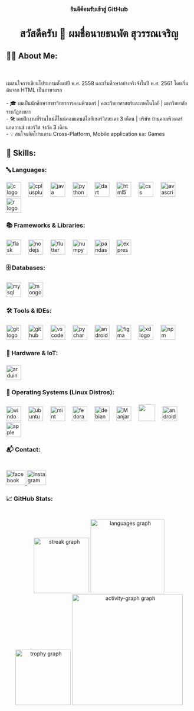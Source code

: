 <br clear="both">

<h3 align="center">ยินดีต้อนรับเข้าสู่ GitHub</h3>
<h1 align="center">สวัสดีครับ 👋 ผมชื่อนายธนพัต สุวรรณเจริญ</h1>

###

<h2 align="left">🧑‍💻 About Me:</h2>

###

<br clear="both">

<p align="left">ผมสนใจการเขียนโปรแกรมตั้งแต่ปี พ.ศ. 2558 และเริ่มศึกษาอย่างจริงจังในปี พ.ศ. 2561 โดยเริ่มต้นจาก HTML เป็นภาษาแรก<br><br>- 🎓 ผมเป็นนักศึกษาสาขาวิทยาการคอมพิวเตอร์ | คณะวิทยาศาสตร์และเทคโนโลยี | มหาวิทยาลัยราชภัฎสงขลา  <br>- 🛠️ เคยฝึกงานที่ร้านไนน์ตี้ไนน์คอมแอนด์ไอทีเซอร์วิสสะเดา 3 เดือน | บริษัท บ้านคอมพิวเตอร์ แอดวานซ์ เซอร์วิส จำกัด 3 เดือน<br>- 💡 สนใจผลิตโปรแกรม Cross-Platform, Mobile application และ Games</p>

###

<h2 align="left">🚀 Skills:</h2>

###

<h3 align="left">🔤 Languages:</h3>

###

<div align="left">
  <img src="https://skillicons.dev/icons?i=c&theme=light" height="40" alt="c logo"  />
  <img width="12" />
  <img src="https://skillicons.dev/icons?i=cpp&theme=light" height="40" alt="cplusplus logo"  />
  <img width="12" />
  <img src="https://skillicons.dev/icons?i=java&theme=light" height="40" alt="java logo"  />
  <img width="12" />
  <img src="https://skillicons.dev/icons?i=py&theme=light" height="40" alt="python logo"  />
  <img width="12" />
  <img src="https://skillicons.dev/icons?i=dart&theme=light" height="40" alt="dart logo"  />
  <img width="12" />
  <img src="https://skillicons.dev/icons?i=html&theme=light" height="40" alt="html5 logo"  />
  <img width="12" />
  <img src="https://skillicons.dev/icons?i=css&theme=light" height="40" alt="css logo"  />
  <img width="12" />
  <img src="https://skillicons.dev/icons?i=js&theme=light" height="40" alt="javascript logo"  />
  <img width="12" />
  <img src="https://skillicons.dev/icons?i=r&theme=light" height="40" alt="r logo"  />
</div>


###

<h3 align="left">📚 Frameworks & Libraries:</h3>

###

<div align="left">
  <img src="https://skillicons.dev/icons?i=flask&theme=light" height="40" alt="flask logo"  />
  <img width="12" />
  <img src="https://skillicons.dev/icons?i=nodejs&theme=light" height="40" alt="nodejs logo"  />
  <img width="12" />
  <img src="https://skillicons.dev/icons?i=flutter&theme=light" height="40" alt="flutter logo"  />
  <img width="12" />
  <img src="https://cdn.jsdelivr.net/gh/devicons/devicon/icons/numpy/numpy-original.svg" height="40" alt="numpy logo"  />
  <img width="12" />
  <img src="https://cdn.jsdelivr.net/gh/devicons/devicon/icons/pandas/pandas-original.svg" height="40" alt="pandas logo"  />
  <img width="12" />
  <img src="https://skillicons.dev/icons?i=express&theme=light" height="40" alt="express logo"  />
  
</div>

###

<h3 align="left">🗄️ Databases:</h3>

###

<div align="left">
  <img src="https://skillicons.dev/icons?i=mysql&theme=light" height="40" alt="mysql logo"  />
  <img width="12" />
  <img src="https://skillicons.dev/icons?i=mongodb&theme=light" height="40" alt="mongodb logo"  />
</div>

###

<h3 align="left">🛠️ Tools & IDEs:</h3>

###

<div align="left">
  <img src="https://skillicons.dev/icons?i=git&theme=light" height="40" alt="git logo"  />
  <img width="12" />
  <img src="https://skillicons.dev/icons?i=github&theme=light" height="40" alt="github logo"  />
  <img width="12" />
  <img src="https://skillicons.dev/icons?i=vscode&theme=light" height="40" alt="vscode logo"  />
  <img width="12" />
  <img src="https://skillicons.dev/icons?i=pycharm&theme=light" height="40" alt="pycharm logo"  />
  <img width="12" />
  <img src="https://skillicons.dev/icons?i=androidstudio&theme=light" height="40" alt="androidstudio logo"  />
  <img width="12" />
  <img src="https://skillicons.dev/icons?i=figma&theme=light" height="40" alt="figma logo"  />
  <img width="12" />
  <img src="https://skillicons.dev/icons?i=xd&theme=light" height="40" alt="xd logo"  />
  <img width="12" />
  <img src="https://cdn.simpleicons.org/npm/CB3837" height="40" alt="npm logo"  />
</div>

###

<h3 align="left">🔌 Hardware & IoT:</h3>

###

<div align="left">
  <img src="https://skillicons.dev/icons?i=arduino&theme=light" height="40" alt="arduino logo"  />
</div>

###

<h3 align="left">🐧 Operating Systems (Linux Distros):</h3>

###

<div align="left">
  <img src="https://cdn.jsdelivr.net/gh/devicons/devicon/icons/windows8/windows8-original.svg" height="40" alt="windows8 logo"  />
  <img width="12" />
  <img src="https://cdn.simpleicons.org/ubuntu/E95420" height="40" alt="ubuntu logo"  />
  <img width="12" />
  <img src="https://skillicons.dev/icons?i=mint&theme=light" height="40" alt="mint logo"  />
  <img width="12" />
  <img src="https://cdn.simpleicons.org/fedora/51A2DA" height="40" alt="fedora logo"  />
  <img width="12" />
  <img src="https://cdn.simpleicons.org/debian/A81D33" height="40" alt="debian logo"  />
  <img width="12" />
  <img src="https://upload.wikimedia.org/wikipedia/commons/6/68/Icon_manjaro_rounded_2022.svg" width="40" alt="Manjaro logo"/>
  <img width="12" />
  <img src="https://upload.wikimedia.org/wikipedia/commons/thumb/7/70/Zorin_OS.svg/692px-Zorin_OS.svg.png?20220906213935" width="45" />
  <img width="12" />
  <img src="https://cdn.simpleicons.org/android/3DDC84" height="40" alt="android logo"  />
  <img width="12" />
  <img src="https://cdn.simpleicons.org/apple/000000" height="40" alt="apple logo"  />
</div>

###

<h3 align="left">📬 Contact:</h3>

###

<br clear="both">

<div align="left">
  <a href="https://www.facebook.com/earg0728" target="_blank">
    <img src="https://raw.githubusercontent.com/maurodesouza/profile-readme-generator/master/src/assets/icons/social/facebook/default.svg" width="52" height="40" alt="facebook logo"  />
  </a>
  <a href="https://www.instagram.com/james._.su/" target="_blank">
    <img src="https://raw.githubusercontent.com/maurodesouza/profile-readme-generator/master/src/assets/icons/social/instagram/default.svg" width="52" height="40" alt="instagram logo"  />
  </a>
</div>

###

<h3 align="left">📈 GitHub Stats:</h3>

###

<br clear="both">

<div align="center">
  <img src="https://streak-stats.demolab.com?user=james28dev&locale=en&mode=weekly&theme=tokyonight&hide_border=true&border_radius=5&date_format=j/n%5B/Y%5D&order=3" height="150" alt="streak graph"  />
  <img src="https://github-readme-stats.vercel.app/api/top-langs?username=james28dev&locale=en&hide_title=true&layout=compact&card_width=320&langs_count=20&theme=tokyonight&hide_border=true&order=2" height="200" alt="languages graph"  />
  <img src="https://github-profile-trophy.vercel.app?username=james28dev&theme=tokyonight&column=-1&row=1&margin-w=8&margin-h=8&no-bg=false&no-frame=true&order=4" height="150" alt="trophy graph"  />
  <img src="https://github-readme-activity-graph.vercel.app/graph?username=james28dev&radius=16&theme=tokyo-night&area=true&order=5&hide_border=true&hide_title=true" height="300" alt="activity-graph graph"  />
</div>

###
